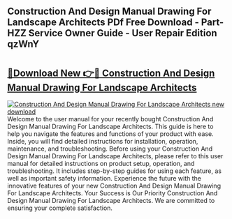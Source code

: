 ## Construction And Design Manual Drawing For Landscape Architects PDf Free Download - Part-HZZ Service Owner Guide - User Repair Edition qzWnY

# <h2><a href="http://bc1169.oget.top/?id=Construction+And+Design+Manual+Drawing+For+Landscape+Architects">🔗Download New 👉🔴 Construction And Design Manual Drawing For Landscape Architects</a></h2>

[![Construction And Design Manual Drawing For Landscape Architects new download](https://i.imgur.com/5g1atiW.png)](http://bc1169.oget.top/?id=Construction+And+Design+Manual+Drawing+For+Landscape+Architects)
Welcome to the user manual for your recently bought Construction And Design Manual Drawing For Landscape Architects. This guide is here to help you navigate the features and functions of your product with ease. Inside, you will find detailed instructions for installation, operation, maintenance, and troubleshooting. Before using your Construction And Design Manual Drawing For Landscape Architects, please refer to this user manual for detailed instructions on product setup, operation, and troubleshooting. It includes step-by-step guides for using each feature, as well as important safety information. Experience the future with the innovative features of your new Construction And Design Manual Drawing For Landscape Architects. Your Success is Our Priority Construction And Design Manual Drawing For Landscape Architects. We are committed to ensuring your complete satisfaction.
